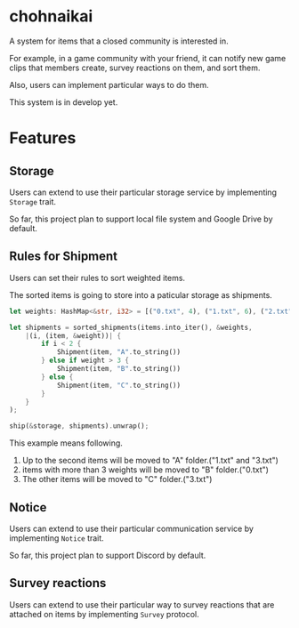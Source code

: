 # chohnaikai

A system for items that a closed community is interested in.

For example, in a game community with your friend, it can notify new game clips that members create, survey reactions on them, and sort them.

Also, users can implement particular ways to do them.

This system is in develop yet.

# Features

## Storage

Users can extend to use their particular storage service by implementing `Storage` trait.

So far, this project plan to support local file system and Google Drive by default.

## Rules for Shipment

Users can set their rules to sort weighted items.

The sorted items is going to store into a paticular storage as shipments.

```rust
let weights: HashMap<&str, i32> = [("0.txt", 4), ("1.txt", 6), ("2.txt", 3), ("3.txt", 5)].iter().cloned().collect();

let shipments = sorted_shipments(items.into_iter(), &weights,
    |(i, (item, &weight))| {
        if i < 2 {
            Shipment(item, "A".to_string())
        } else if weight > 3 {
            Shipment(item, "B".to_string())
        } else {
            Shipment(item, "C".to_string())
        }
    }
);

ship(&storage, shipments).unwrap();
```

This example means following.

1. Up to the second items will be moved to "A" folder.("1.txt" and "3.txt")
2. items with more than 3 weights will be moved to "B" folder.("0.txt")
3. The other items will be moved to "C" folder.("3.txt")

## Notice

Users can extend to use their particular communication service by implementing `Notice` trait.

So far, this project plan to support Discord by default.

## Survey reactions

Users can extend to use their particular way to survey reactions that are attached on items by implementing `Survey` protocol.
